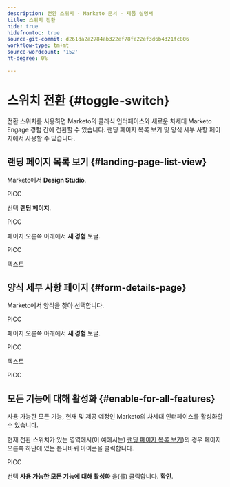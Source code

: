 ```yaml
---
description: 전환 스위치 - Marketo 문서 - 제품 설명서
title: 스위치 전환
hide: true
hidefromtoc: true
source-git-commit: d261da2a2784ab322ef78fe22ef3d6b4321fc806
workflow-type: tm+mt
source-wordcount: '152'
ht-degree: 0%

---
```


# 스위치 전환 {#toggle-switch}

전환 스위치를 사용하면 Marketo의 클래식 인터페이스와 새로운 차세대 Marketo Engage 경험 간에 전환할 수 있습니다. 랜딩 페이지 목록 보기 및 양식 세부 사항 페이지에서 사용할 수 있습니다.

## 랜딩 페이지 목록 보기 {#landing-page-list-view}

Marketo에서 **Design Studio**.

PICC

선택 **랜딩 페이지**.

PICC

페이지 오른쪽 아래에서 **새 경험** 토글.

PICC

텍스트

## 양식 세부 사항 페이지 {#form-details-page}

Marketo에서 양식을 찾아 선택합니다.

PICC

페이지 오른쪽 아래에서 **새 경험** 토글.

PICC

텍스트

PICC

## 모든 기능에 대해 활성화 {#enable-for-all-features}

사용 가능한 모든 기능, 현재 및 제공 예정인 Marketo의 차세대 인터페이스를 활성화할 수 있습니다.

현재 전환 스위치가 있는 영역에서(이 예에서는) [랜딩 페이지 목록 보기](#landing-page-list-view))의 경우 페이지 오른쪽 하단에 있는 톱니바퀴 아이콘을 클릭합니다.

PICC

선택 **사용 가능한 모든 기능에 대해 활성화** 을(를) 클릭합니다. **확인**.